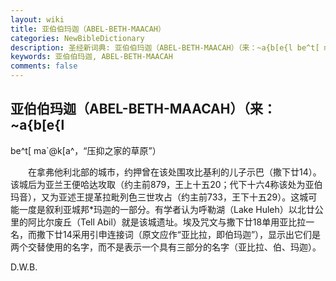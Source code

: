 ```yaml
---
layout: wiki
title: 亚伯伯玛迦（ABEL-BETH-MAACAH）
categories: NewBibleDictionary
description: 圣经新词典: 亚伯伯玛迦（ABEL-BETH-MAACAH）（来：~a{b[e{l be^t[ ma`@k[a^，“压抑之家的草原”）
keywords: 亚伯伯玛迦, ABEL-BETH-MAACAH
comments: false
---
```


## 亚伯伯玛迦（ABEL-BETH-MAACAH）（来：~a{b[e{l

be^t[ ma`@k[a^，“压抑之家的草原”）

　　在拿弗他利北部的城市，约押曾在该处围攻比基利的儿子示巴（撒下廿14）。该城后为亚兰王便哈达攻取（约主前879，王上十五20；代下十六4称该处为亚伯玛音），又为亚述王提革拉毗列色三世攻占（约主前733，王下十五29）。这城可能一度是叙利亚城邦*玛迦的一部分。有学者认为呼勒湖（Lake Huleh）以北廿公里的阿比尔废丘（Tell Abil）就是该城遗址。埃及咒文与撒下廿18单用亚比拉一名，而撒下廿14采用引申连接词（原文应作“亚比拉，即伯玛迦”），显示出它们是两个交替使用的名字，而不是表示一个具有三部分的名字（亚比拉、伯、玛迦）。

D.W.B.








